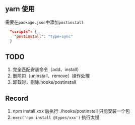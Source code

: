 ## yarn 使用

需要在`package.json`中添加`postinstall`

```json
  "scripts": {
    "postinstall": "type-sync"
  }
```

## TODO

1. 完全匹配安装命令（add、install）
2. 删除包（uninstall、remove）操作处理
3. 卸载时，删除.hooks/postinstall

## Record
1. npm install xxx 后执行 ./hooks/postinstall 只能安装一个包
2. `exec('npm install @types/xxx')` 执行太慢
